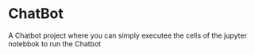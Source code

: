 # ChatBot

A Chatbot project where you can simply executee the cells of the jupyter notebbok to run the Chatbot
